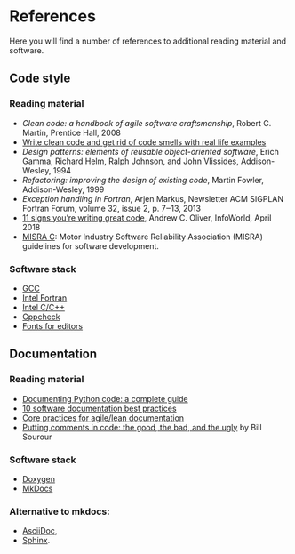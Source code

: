 # References

Here you will find a number of references to additional reading material and software.

## Code style

### Reading material

  * *Clean code: a handbook of agile software craftsmanship*, Robert C. Martin, Prentice Hall, 2008
  * [Write clean code and get rid of code smells with real life examples](https://medium.com/@maladdinsayed/write-clean-code-and-get-rid-of-code-smells-aea271f30318)
  * *Design patterns: elements of reusable object-oriented software*, Erich Gamma, Richard Helm, Ralph Johnson, and John Vlissides, Addison-Wesley, 1994
  * *Refactoring: improving the design of existing code*, Martin Fowler, Addison-Wesley, 1999
  * *Exception handling in Fortran*, Arjen Markus, Newsletter ACM SIGPLAN Fortran Forum, volume 32, issue 2, p. 7‒13, 2013
  * [11 signs you’re writing great code](https://www.infoworld.com/article/3268310/application-development/11-signs-youre-writing-great-code.html), Andrew C. Oliver, InfoWorld, April 2018
  * [MISRA C](https://en.wikipedia.org/wiki/MISRA_C): Motor Industry Software Reliability Association (MISRA) guidelines for software development.

### Software stack

  * [GCC](https://gcc.gnu.org/onlinedocs/gcc-7.3.0/gcc/)
  * [Intel Fortran](https://software.intel.com/en-us/fortran-compilers-support/documentation)
  * [Intel C/C++](https://software.intel.com/en-us/intel-cplusplus-compiler-17.0-user-and-reference-guide-intel-system-studio-2017)
  * [Cppcheck](http://cppcheck.sourceforge.net/)
  * [Fonts for editors](https://itnext.io/11-best-programming-fonts-724283a9ed57)


## Documentation

### Reading material

  * [Documenting Python code: a complete guide](https://realpython.com/documenting-python-code/)
  * [10 software documentation best practices](https://dzone.com/articles/10-software-documentation-best)
  * [Core practices for agile/lean documentation](http://www.agilemodeling.com/essays/agileDocumentationBestPractices.htm)
  * [Putting comments in code: the good, the bad, and the ugly](https://medium.freecodecamp.org/code-comments-the-good-the-bad-and-the-ugly-be9cc65fbf83) by Bill Sourour


### Software stack

  * [Doxygen](http://www.doxygen.org/)
  * [MkDocs](http://www.mkdocs.org/)


### Alternative to mkdocs:
  * [AsciiDoc](http://www.methods.co.nz/asciidoc/),
  * [Sphinx](http://www.sphinx-doc.org/en/latest/).
